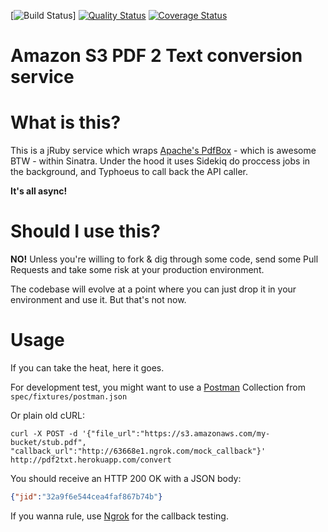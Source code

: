 [![Build Status](https://travis-ci.org/lucasmartins/s3_pdf2txt.svg)] [![Quality Status](https://codeclimate.com/github/lucasmartins/s3_pdf2txt.png)](https://codeclimate.com/github/lucasmartins/s3_pdf2txt) [![Coverage Status](https://codeclimate.com/github/lucasmartins/s3_pdf2txt/coverage.png)](https://codeclimate.com/github/lucasmartins/s3_pdf2txt)

Amazon S3 PDF 2 Text conversion service
=======================================

What is this?
=============

This is a jRuby service which wraps [Apache's PdfBox](pdfbox.apache.org) - which is awesome BTW - 
within Sinatra. Under the hood it uses Sidekiq do proccess jobs in the background, and Typhoeus to call back the API caller.

**It's all async!**

Should I use this?
==================

**NO!** Unless you're willing to fork & dig through some code, send some Pull Requests and take some risk at your production environment.

The codebase will evolve at a point where you can just drop it in your environment and use it. But that's not now.

Usage
=====

If you can take the heat, here it goes.

For development test, you might want to use a [Postman](https://chrome.google.com/webstore/detail/postman-rest-client/fdmmgilgnpjigdojojpjoooidkmcomcm?hl=en) Collection from `spec/fixtures/postman.json`

Or plain old cURL:

`curl -X POST -d '{"file_url":"https://s3.amazonaws.com/my-bucket/stub.pdf", "callback_url":"http://63668e1.ngrok.com/mock_callback"}' http://pdf2txt.herokuapp.com/convert`

You should receive an HTTP 200 OK with a JSON body:
```json
{"jid":"32a9f6e544cea4faf867b74b"}
```

If you wanna rule, use [Ngrok](https://ngrok.com/) for the callback testing.